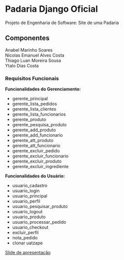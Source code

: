# Padaria Django Oficial
Projeto de Engenharia de Software: Site de uma Padaria

## Componentes <br>
Anabel Marinho Soares <br>
Nicolas Emanuel Alves Costa <br>
Thiago Luan Moreira Sousa <br>
Ytalo Dias Costa

### Requisitos Funcionais
**Funcionalidades do Gerenciamento:**
- gerente_principal
- gerente_lista_pedidos
- gerente_lista_clientes
- gerente_lista_funcionarios
- gerente_produto
- gerente_pesquisa_produto
- gerente_add_produto
- gerente_add_funcionario
- gerente_att_produto
- gerente_att_funcionario
- gerente_excluir_pedido
- gerente_excluir_funcionario
- gerente_excluir_produto
- gerente_excluir_ingrediente

**Funcionalidades do Usuário:**
- usuario_cadastro
- usuario_login
- usuario_principal
- usuario_perfil
- usuario_pesquisar_produto
- usuario_logout
- usuario_produto
- usuario_processar_pedido
- usuario_checkout
- excluir_perfil
- nota_pedido
- clonar uatzape

[Slide de apresentação](https://www.canva.com/design/DAGCm0rDZO0/43RSoA1yeUqZ5WYNgj0AAw/edit?utm_content=DAGCm0rDZO0&utm_campaign=designshare&utm_medium=link2&utm_source=sharebutton)
